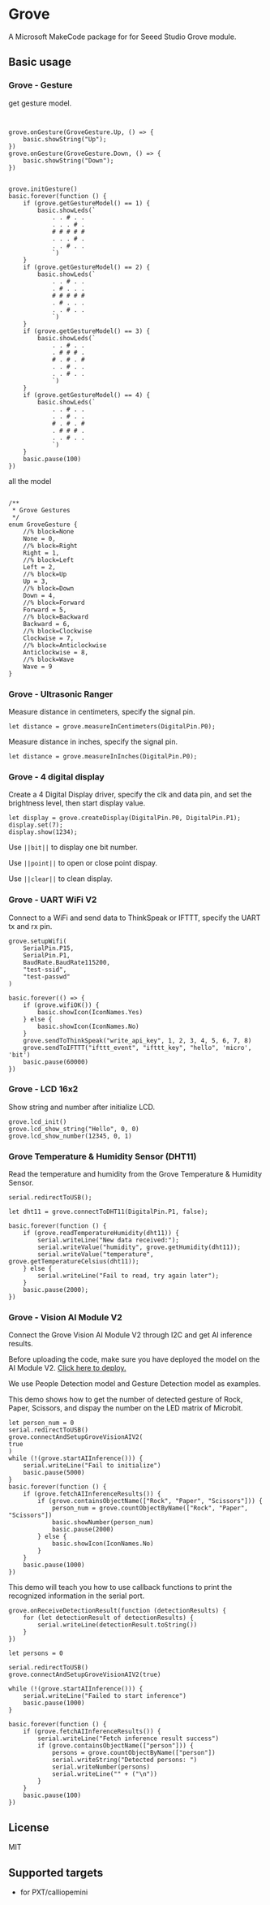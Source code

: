 # Grove

A Microsoft MakeCode package for for Seeed Studio Grove module.

## Basic usage

### Grove - Gesture

get gesture model.

```blocks


grove.onGesture(GroveGesture.Up, () => {
    basic.showString("Up");
})
grove.onGesture(GroveGesture.Down, () => {
    basic.showString("Down");
})


grove.initGesture()
basic.forever(function () {
    if (grove.getGestureModel() == 1) {
        basic.showLeds(`
            . . # . .
            . . . # .
            # # # # #
            . . . # .
            . . # . .
            `)
    }
    if (grove.getGestureModel() == 2) {
        basic.showLeds(`
            . . # . .
            . # . . .
            # # # # #
            . # . . .
            . . # . .
            `)
    }
    if (grove.getGestureModel() == 3) {
        basic.showLeds(`
            . . # . .
            . # # # .
            # . # . #
            . . # . .
            . . # . .
            `)
    }
    if (grove.getGestureModel() == 4) {
        basic.showLeds(`
            . . # . .
            . . # . .
            # . # . #
            . # # # .
            . . # . .
            `)
    }
    basic.pause(100)
})
```
all the model
```

/**
 * Grove Gestures
 */
enum GroveGesture {
    //% block=None
    None = 0,
    //% block=Right
    Right = 1,
    //% block=Left
    Left = 2,
    //% block=Up
    Up = 3,
    //% block=Down
    Down = 4,
    //% block=Forward
    Forward = 5,
    //% block=Backward
    Backward = 6,
    //% block=Clockwise
    Clockwise = 7,
    //% block=Anticlockwise
    Anticlockwise = 8,
    //% block=Wave
    Wave = 9
}
```

### Grove - Ultrasonic Ranger

Measure distance in centimeters, specify the signal pin.

```blocks
let distance = grove.measureInCentimeters(DigitalPin.P0);
```

Measure distance in inches, specify the signal pin.

```blocks
let distance = grove.measureInInches(DigitalPin.P0);
```

### Grove - 4 digital display

Create a 4 Digital Display driver, specify the clk and data pin, and set the brightness level, then start display value.

```blocks
let display = grove.createDisplay(DigitalPin.P0, DigitalPin.P1);
display.set(7);
display.show(1234);
```

Use ``||bit||`` to display one bit number.

Use ``||point||`` to open or close point dispay.

Use ``||clear||`` to clean display.

### Grove - UART WiFi V2

Connect to a WiFi and send data to ThinkSpeak or IFTTT, specify the UART tx and rx pin.

```blocks
grove.setupWifi(
    SerialPin.P15,
    SerialPin.P1,
    BaudRate.BaudRate115200,
    "test-ssid",
    "test-passwd"
)

basic.forever(() => {
    if (grove.wifiOK()) {
        basic.showIcon(IconNames.Yes)
    } else {
        basic.showIcon(IconNames.No)
    }
    grove.sendToThinkSpeak("write_api_key", 1, 2, 3, 4, 5, 6, 7, 8)
    grove.sendToIFTTT("ifttt_event", "ifttt_key", "hello", 'micro', 'bit')
    basic.pause(60000)
})
```

### Grove - LCD 16x2

Show string and number after initialize LCD.

```blocks
grove.lcd_init()
grove.lcd_show_string("Hello", 0, 0)
grove.lcd_show_number(12345, 0, 1)
```


### Grove Temperature & Humidity Sensor (DHT11)

Read the temperature and humidity from the Grove Temperature & Humidity Sensor.

```blocks
serial.redirectToUSB();

let dht11 = grove.connectToDHT11(DigitalPin.P1, false);

basic.forever(function () {
    if (grove.readTemperatureHumidity(dht11)) {
        serial.writeLine("New data received:");
        serial.writeValue("humidity", grove.getHumidity(dht11));
        serial.writeValue("temperature", grove.getTemperatureCelsius(dht11));
    } else {
        serial.writeLine("Fail to read, try again later");
    }
    basic.pause(2000);
})
```


### Grove - Vision AI Module V2

Connect the Grove Vision AI Module V2 through I2C and get AI inference results.

Before uploading the code, make sure you have deployed the model on the AI Module V2. [Click here to deploy.](https://sensecraft.seeed.cc/ai/model)

We use People Detection model and Gesture Detection model as examples.

This demo shows how to get the number of detected gesture of Rock, Paper, Scissors,  and dispay the number on the LED matrix of Microbit.

```blocks
let person_num = 0
serial.redirectToUSB()
grove.connectAndSetupGroveVisionAIV2(
true
)
while (!(grove.startAIInference())) {
    serial.writeLine("Fail to initialize")
    basic.pause(5000)
}
basic.forever(function () {
    if (grove.fetchAIInferenceResults()) {
        if (grove.containsObjectName(["Rock", "Paper", "Scissors"])) {
            person_num = grove.countObjectByName(["Rock", "Paper", "Scissors"])
            basic.showNumber(person_num)
            basic.pause(2000)
        } else {
            basic.showIcon(IconNames.No)
        }
    }
    basic.pause(1000)
})
```

This demo will teach you how to use callback functions to print the recognized information in the serial port.

```blocks
grove.onReceiveDetectionResult(function (detectionResults) {
    for (let detectionResult of detectionResults) {
        serial.writeLine(detectionResult.toString())
    }
})

let persons = 0

serial.redirectToUSB()
grove.connectAndSetupGroveVisionAIV2(true)

while (!(grove.startAIInference())) {
    serial.writeLine("Failed to start inference")
    basic.pause(1000)
}

basic.forever(function () {
    if (grove.fetchAIInferenceResults()) {
        serial.writeLine("Fetch inference result success")
        if (grove.containsObjectName(["person"])) {
            persons = grove.countObjectByName(["person"])
            serial.writeString("Detected persons: ")
            serial.writeNumber(persons)
            serial.writeLine("" + ("\n"))
        }
    }
    basic.pause(100)
})
```


## License

MIT

## Supported targets

* for PXT/calliopemini

